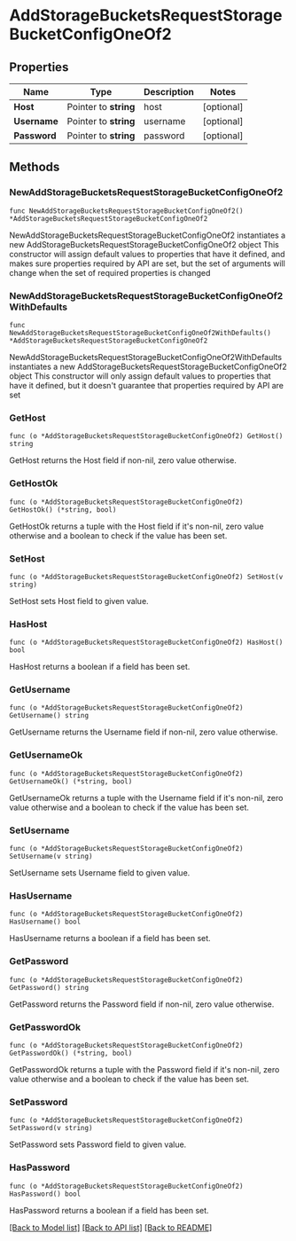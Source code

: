 # AddStorageBucketsRequestStorageBucketConfigOneOf2

## Properties

Name | Type | Description | Notes
------------ | ------------- | ------------- | -------------
**Host** | Pointer to **string** | host | [optional] 
**Username** | Pointer to **string** | username | [optional] 
**Password** | Pointer to **string** | password | [optional] 

## Methods

### NewAddStorageBucketsRequestStorageBucketConfigOneOf2

`func NewAddStorageBucketsRequestStorageBucketConfigOneOf2() *AddStorageBucketsRequestStorageBucketConfigOneOf2`

NewAddStorageBucketsRequestStorageBucketConfigOneOf2 instantiates a new AddStorageBucketsRequestStorageBucketConfigOneOf2 object
This constructor will assign default values to properties that have it defined,
and makes sure properties required by API are set, but the set of arguments
will change when the set of required properties is changed

### NewAddStorageBucketsRequestStorageBucketConfigOneOf2WithDefaults

`func NewAddStorageBucketsRequestStorageBucketConfigOneOf2WithDefaults() *AddStorageBucketsRequestStorageBucketConfigOneOf2`

NewAddStorageBucketsRequestStorageBucketConfigOneOf2WithDefaults instantiates a new AddStorageBucketsRequestStorageBucketConfigOneOf2 object
This constructor will only assign default values to properties that have it defined,
but it doesn't guarantee that properties required by API are set

### GetHost

`func (o *AddStorageBucketsRequestStorageBucketConfigOneOf2) GetHost() string`

GetHost returns the Host field if non-nil, zero value otherwise.

### GetHostOk

`func (o *AddStorageBucketsRequestStorageBucketConfigOneOf2) GetHostOk() (*string, bool)`

GetHostOk returns a tuple with the Host field if it's non-nil, zero value otherwise
and a boolean to check if the value has been set.

### SetHost

`func (o *AddStorageBucketsRequestStorageBucketConfigOneOf2) SetHost(v string)`

SetHost sets Host field to given value.

### HasHost

`func (o *AddStorageBucketsRequestStorageBucketConfigOneOf2) HasHost() bool`

HasHost returns a boolean if a field has been set.

### GetUsername

`func (o *AddStorageBucketsRequestStorageBucketConfigOneOf2) GetUsername() string`

GetUsername returns the Username field if non-nil, zero value otherwise.

### GetUsernameOk

`func (o *AddStorageBucketsRequestStorageBucketConfigOneOf2) GetUsernameOk() (*string, bool)`

GetUsernameOk returns a tuple with the Username field if it's non-nil, zero value otherwise
and a boolean to check if the value has been set.

### SetUsername

`func (o *AddStorageBucketsRequestStorageBucketConfigOneOf2) SetUsername(v string)`

SetUsername sets Username field to given value.

### HasUsername

`func (o *AddStorageBucketsRequestStorageBucketConfigOneOf2) HasUsername() bool`

HasUsername returns a boolean if a field has been set.

### GetPassword

`func (o *AddStorageBucketsRequestStorageBucketConfigOneOf2) GetPassword() string`

GetPassword returns the Password field if non-nil, zero value otherwise.

### GetPasswordOk

`func (o *AddStorageBucketsRequestStorageBucketConfigOneOf2) GetPasswordOk() (*string, bool)`

GetPasswordOk returns a tuple with the Password field if it's non-nil, zero value otherwise
and a boolean to check if the value has been set.

### SetPassword

`func (o *AddStorageBucketsRequestStorageBucketConfigOneOf2) SetPassword(v string)`

SetPassword sets Password field to given value.

### HasPassword

`func (o *AddStorageBucketsRequestStorageBucketConfigOneOf2) HasPassword() bool`

HasPassword returns a boolean if a field has been set.


[[Back to Model list]](../README.md#documentation-for-models) [[Back to API list]](../README.md#documentation-for-api-endpoints) [[Back to README]](../README.md)


